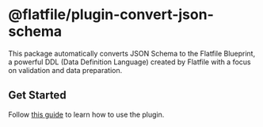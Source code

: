 # @flatfile/plugin-convert-json-schema

This package automatically converts JSON Schema to the Flatfile Blueprint, a powerful DDL (Data Definition Language) created by Flatfile with a focus on validation and data preparation.

## Get Started

Follow [this guide](https://flatfile.com/docs/plugins/schemas/convert-json-schema) to learn how to use the plugin.
